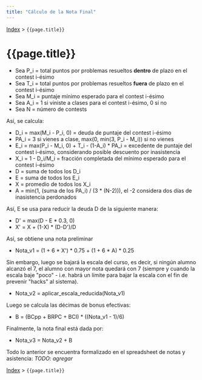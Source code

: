 ```yaml
---
title: "Cálculo de la Nota Final"
---
```


[Index](../index) > ```{{page.title}}```

# {{page.title}}

- Sea P_i = total puntos por problemas resueltos **dentro** de plazo en el contest i-ésimo
- Sea T_i = total puntos por problemas resueltos **fuera** de plazo en el contest i-ésimo
- Sea M_i = puntaje mínimo esperado para el contest i-ésimo
- Sea A_i = 1 si viniste a clases para el contest i-ésimo, 0 si no
- Sea N = número de contests

Así, se calcula:
- D_i = max(M_i - P_i, 0) = deuda de puntaje del contest i-ésimo
- PA_i = 3 si vienes a clase, max(0, min(3, P_i - M_i)) si no vienes
- E_i = max(P_i - M_i, 0) + T_i - (1-A_i) * PA_i = excedente de puntaje del contest i-ésimo, considerando posible descuento por inasistencia
- X_i = 1 - D_i/M_i = fracción completada del mínimo esperado para el contest i-ésimo
- D = suma de todos los D_i
- E = suma de todos los E_i
- X = promedio de todos los X_i
- A = min(1, (suma de los PA_i) / (3 * (N-2))), el -2 considera dos días de inasistencia perdonados

Así, E se usa para reducir la deuda D de la siguiente manera:
- D' = max(D - E * 0.3, 0)
- X' = X + (1-X) * (D-D')/D

Así, se obtiene una nota preliminar
- Nota_v1 = (1 + 6 * X') * 0.75 + (1 + 6 * A) * 0.25

Sin embargo, luego se bajará la escala del curso, es decir, si ningún alumno alcanzó el 7, el alumno con mayor nota quedará con 7 (siempre y cuando la escala baje "poco" - i.e. habrá un límite para bajar la escala con el fin de prevenir "hacks" al sistema).
- Nota_v2 = aplicar_escala_reducida(Nota_v1)

Luego se calcula las décimas de bonus efectivas:
- B = (BCpp + BRPC + BCI) * ((Nota_v1 - 1)/6)

Finalmente, la nota final está dada por:
- Nota_v3 = Nota_v2 + B

Todo lo anterior se encuentra formalizado en el spreadsheet de notas y asistencia: _TODO: agregar_

[Index](../index) > ```{{page.title}}```

